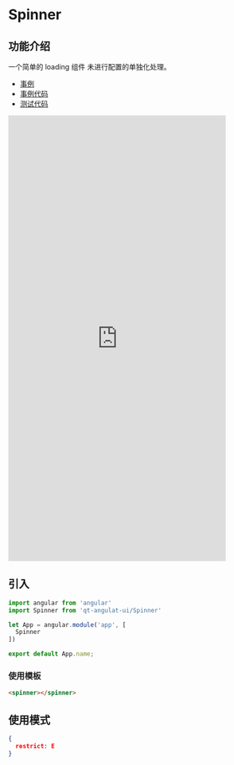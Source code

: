 # Spinner

## 功能介绍

一个简单的 loading 组件
未进行配置的单独化处理。

- [事例](https://61qt.github.io/qt-angular-ui/sample/#!/spinner/)
- [事例代码](https://github.com/61qt/qt-angular-ui/blob/master/src/components/Spinner/sample.js)
- [测试代码](https://github.com/61qt/qt-angular-ui/blob/master/src/components/Spinner/index.spec.js)

<iframe width="437" height="893" title="Locker" src="https://61qt.github.io/qt-angular-ui/sample/frame.html?q=https%3A%2F%2F61qt.github.io%2Fqt-angular-ui%2Fsample%2F%23!%2Fspinner%2F" frameborder="no" allowtransparency="true" allowfullscreen="true" style="display:block;">
  <a href="https://61qt.github.io/qt-angular-ui/sample/#!/spinner/">Sample</a>
</iframe>


## 引入

```javascript
import angular from 'angular'
import Spinner from 'qt-angulat-ui/Spinner'

let App = angular.module('app', [
  Spinner
])

export default App.name;
```


### 使用模板

```html
<spinner></spinner>
```


## 使用模式

```JSON
{
  restrict: E
}
```
